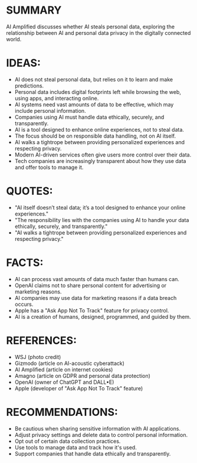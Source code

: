 # SUMMARY
AI Amplified discusses whether AI steals personal data, exploring the relationship between AI and personal data privacy in the digitally connected world.

# IDEAS:
* AI does not steal personal data, but relies on it to learn and make predictions.
* Personal data includes digital footprints left while browsing the web, using apps, and interacting online.
* AI systems need vast amounts of data to be effective, which may include personal information.
* Companies using AI must handle data ethically, securely, and transparently.
* AI is a tool designed to enhance online experiences, not to steal data.
* The focus should be on responsible data handling, not on AI itself.
* AI walks a tightrope between providing personalized experiences and respecting privacy.
* Modern AI-driven services often give users more control over their data.
* Tech companies are increasingly transparent about how they use data and offer tools to manage it.

# QUOTES:
* "AI itself doesn’t steal data; it’s a tool designed to enhance your online experiences."
* "The responsibility lies with the companies using AI to handle your data ethically, securely, and transparently."
* "AI walks a tightrope between providing personalized experiences and respecting privacy."

# FACTS:
* AI can process vast amounts of data much faster than humans can.
* OpenAI claims not to share personal content for advertising or marketing reasons.
* AI companies may use data for marketing reasons if a data breach occurs.
* Apple has a "Ask App Not To Track" feature for privacy control.
* AI is a creation of humans, designed, programmed, and guided by them.

# REFERENCES:
* WSJ (photo credit)
* Gizmodo (article on AI-acoustic cyberattack)
* AI Amplified (article on internet cookies)
* Amagno (article on GDPR and personal data protection)
* OpenAI (owner of ChatGPT and DALL•E)
* Apple (developer of "Ask App Not To Track" feature)

# RECOMMENDATIONS:
* Be cautious when sharing sensitive information with AI applications.
* Adjust privacy settings and delete data to control personal information.
* Opt out of certain data collection practices.
* Use tools to manage data and track how it's used.
* Support companies that handle data ethically and transparently.
